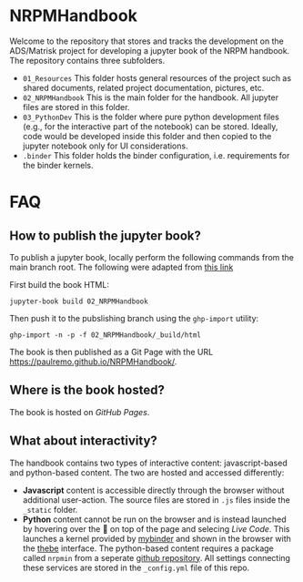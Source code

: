 # NRPMHandbook
Welcome to the repository that stores and tracks the development on the ADS/Matrisk project for developing a jupyter book of the NRPM handbook. The repository contains three subfolders.

- `01_Resources` This folder hosts general resources of the project such as shared documents, related project documentation, pictures, etc.
- `02_NRPMHandbook` This is the main folder for the handbook. All jupyter files are stored in this folder.
- `03_PythonDev` This is the folder where pure python development files (e.g., for the interactive part of the notebook) can be stored. Ideally, code would be developed inside this folder and then copied to the jupyter notebook only for UI considerations.
- `.binder` This folder holds the binder configuration, i.e. requirements for the binder kernels.

# FAQ

## How to publish the jupyter book?
To publish a jupyter book, locally perform the following commands from the main branch root. The following were adapted from [this link](https://jupyterbook.org/start/publish.html)

First build the book HTML:
```
jupyter-book build 02_NRPMHandbook
```

Then push it to the pubslishing branch using the `ghp-import` utility:
```
ghp-import -n -p -f 02_NRPMHandbook/_build/html
```

The book is then published as a Git Page with the URL https://paulremo.github.io/NRPMHandbook/.

## Where is the book hosted?
The book is hosted on *GitHub Pages*. 

## What about interactivity?
The handbook contains two types of interactive content: javascript-based and python-based content. The two are hosted and accessed differently:

- **Javascript** content is accessible directly through the browser without additional user-action. The source files are stored in `.js` files inside the `_static` folder.
- **Python** content cannot be run on the browser and is instead launched by hovering over the :rocket: on top of the page and selecing *Live Code*. This launches a kernel provided by [mybinder](https://mybinder.org/) and shown in the browser with the [thebe](https://github.com/executablebooks/thebe) interface. The python-based content requires a package called `nrpmin` from a seperate [github repository](https://github.com/paulremo/NRPMInteractivity/). All settings connecting these services are stored in the `_config.yml` file of this repo.
